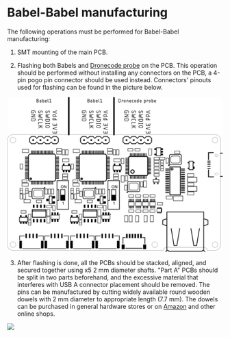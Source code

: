 # Babel-Babel manufacturing

The following operations must be performed for Babel-Babel manufacturing:

1) SMT mounting of the main PCB.

2) Flashing both Babels and [Dronecode probe](https://github.com/Zubax/dronecode_probe) on the PCB.
This operation should be performed without installing any connectors on the PCB, a 4-pin pogo pin connector should be used instead.
Connectors' pinouts used for flashing can be found in the picture below.

![](../figures/flashing_interface.svg)

3) After flashing is done, all the PCBs should be stacked, aligned, and secured together using x5 2 mm diameter shafts.
"Part A" PCBs should be split in two parts beforehand,
and the excessive material that interferes with USB A connector placement should be removed.
The pins can be manufactured by cutting widely available round wooden dowels with 2 mm diameter to appropriate length (7.7 mm).
The dowels can be purchased in general hardware stores or on [Amazon](https://www.amazon.co.uk/Wooden-Sticks-Round-Dowels-Natural/dp/B07T4ZFFHQ) and other online shops.

![](../figures/blow_scheme.svg)
